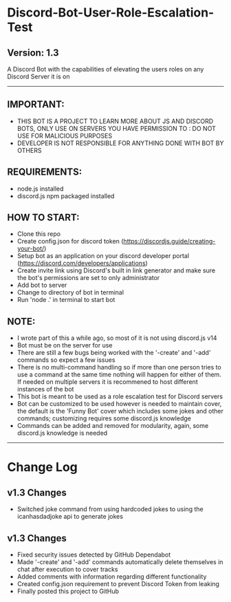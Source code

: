 # Discord-Bot-User-Role-Escalation-Test
## Version: 1.3
A Discord Bot with the capabilities of elevating the users roles on any Discord Server it is on

---
 ## IMPORTANT: 
 * THIS BOT IS A PROJECT TO LEARN MORE ABOUT JS AND DISCORD BOTS, ONLY USE ON SERVERS YOU HAVE PERMISSION TO : DO NOT USE FOR MALICIOUS PURPOSES
 * DEVELOPER IS NOT RESPONSIBLE FOR ANYTHING DONE WITH BOT BY OTHERS

 ## REQUIREMENTS:
 * node.js installed
 * discord.js npm packaged installed

 ## HOW TO START:
 * Clone this repo
 * Create config.json for discord token (https://discordjs.guide/creating-your-bot/)
 * Setup bot as an application on your discord developer portal (https://discord.com/developers/applications)
 * Create invite link using Discord's built in link generator and make sure the bot's permissions are set to only administrator 
 * Add bot to server
 * Change to directory of bot in terminal
 * Run 'node .' in terminal to start bot
 
 ## NOTE:
 * I wrote part of this a while ago, so most of it is not using discord.js v14
 * Bot must be on the server for use
 * There are still a few bugs being worked with the '-create' and '-add' commands so expect a few issues
 * There is no multi-command handling so if more than one person tries to use a command at the same time nothing will happen for either of them. If needed on multiple servers it is recommened to host different instances of the bot
 * This bot is meant to be used as a role escalation test for Discord servers
 * Bot can be customized to be used however is needed to maintain cover, the default is the 'Funny Bot' cover which includes some jokes and other commands; customizing requires some discord.js knowledge
 * Commands can be added and removed for modularity, again, some discord.js knowledge is needed

---
# Change Log

## v1.3 Changes
* Switched joke command from using hardcoded jokes to using the icanhasdadjoke api to generate jokes

## v1.3 Changes
* Fixed security issues detected by GitHub Dependabot
* Made '-create' and '-add' commands automatically delete themselves in chat after execution to cover tracks
* Added comments with information regarding different functionality
* Created config.json requirement to prevent Discord Token from leaking
* Finally posted this project to GitHub
